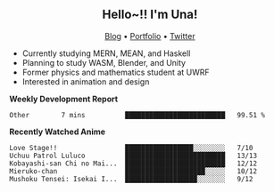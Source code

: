 <h2 align="center">
  Hello~!! I'm Una!
</h2>

<p align="center">
  <a href="https://anarchy.website/">Blog</a> &bull;
  <a href="https://una-ada.github.io/">Portfolio</a> &bull;
  <a href="https://twitter.com/unaxiii">Twitter</a>
</p>

- Currently studying MERN, MEAN, and Haskell
- Planning to study WASM, Blender, and Unity
- Former physics and mathematics student at UWRF
- Interested in animation and design

**Weekly Development Report**

<!--START_SECTION:waka-->
```text
Other        7 mins          █████████████████████████   99.51 % 
```
<!--END_SECTION:waka-->

**Recently Watched Anime**

<!-- RECENT-ANIME:START -->

    Love Stage!!                 █████████████████░░░░░░░░   7/10
    Uchuu Patrol Luluco          █████████████████████████   13/13
    Kobayashi-san Chi no Mai...  █████████████████████████   12/12
    Mieruko-chan                 ████████████████████░░░░░   10/12
    Mushoku Tensei: Isekai I...  ██████████████████░░░░░░░   9/12
<!-- RECENT-ANIME:END -->
